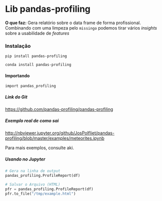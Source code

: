 # Lib pandas-profiling

**O que faz:** Gera relatório sobre o data frame de forma profissional. Combinando com uma limpeza pelo `missingo` podemos tirar vários *insights* sobre a usabilidade de *features*

### Instalação

```
pip install pandas-profiling

conda install pandas-profiling
```

#### Importando

`import pandas_profiling`

##### Link do Git

https://github.com/pandas-profiling/pandas-profiling

##### Exemplo real de como sai

http://nbviewer.jupyter.org/github/JosPolfliet/pandas-profiling/blob/master/examples/meteorites.ipynb

Para mais exemplos, consulte aki.

##### Usando no Jupyter

````python
# Gera na linha de output
pandas_profiling.ProfileReport(df) 

# Salvar o Arquivo (HTML)
pfr = pandas_profiling.ProfileReport(df)
pfr.to_file("/tmp/example.html")
````



